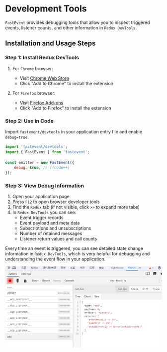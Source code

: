 # Development Tools

`FastEvent` provides debugging tools that allow you to inspect triggered events, listener counts, and other information in `Redux DevTools`.

## Installation and Usage Steps

### Step 1: Install Redux DevTools

1. For `Chrome` browser:

    - Visit [Chrome Web Store](https://chrome.google.com/webstore/detail/redux-devtools/lmhkpmbekcpmknklioeibfkpmmfibljd)
    - Click "Add to Chrome" to install the extension

2. For `Firefox` browser:
    - Visit [Firefox Add-ons](https://addons.mozilla.org/en-US/firefox/addon/reduxdevtools/)
    - Click "Add to Firefox" to install the extension

### Step 2: Use in Code

Import `fastevent/devtools` in your application entry file and enable `debug=true`.

```javascript
import 'fastevent/devtools';
import { FastEvent } from 'fastevent';

const emitter = new FastEvent({
    debug: true, // [!code++]
});
```

### Step 3: View Debug Information

1. Open your application page
2. Press `F12` to open browser developer tools
3. Find the `Redux` tab (if not visible, click `>>` to expand more tabs)
4. In `Redux DevTools` you can see:
    - Event trigger records
    - Event payload and meta data
    - Subscriptions and unsubscriptions
    - Number of retained messages
    - Listener return values and call counts

Every time an event is triggered, you can see detailed state change information in `Redux DevTools`, which is very helpful for debugging and understanding the event flow in your application.

![](./devtools.png)